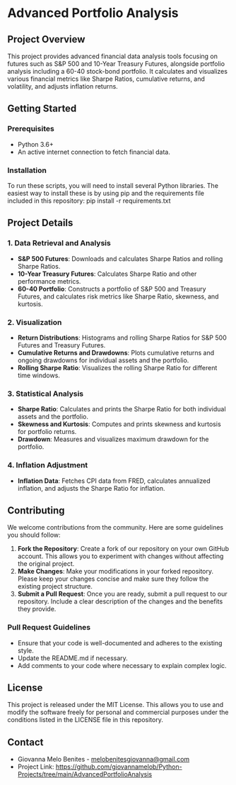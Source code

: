# Advanced Portfolio Analysis

## Project Overview
This project provides advanced financial data analysis tools focusing on futures such as S&P 500 and 10-Year Treasury Futures, alongside portfolio analysis including a 60-40 stock-bond portfolio. It calculates and visualizes various financial metrics like Sharpe Ratios, cumulative returns, and volatility, and adjusts inflation returns.

## Getting Started

### Prerequisites
- Python 3.6+
- An active internet connection to fetch financial data.

### Installation
To run these scripts, you will need to install several Python libraries. The easiest way to install these is by using pip and the requirements file included in this repository:
pip install -r requirements.txt

## Project Details

### 1. Data Retrieval and Analysis
- **S&P 500 Futures**: Downloads and calculates Sharpe Ratios and rolling Sharpe Ratios.
- **10-Year Treasury Futures**: Calculates Sharpe Ratio and other performance metrics.
- **60-40 Portfolio**: Constructs a portfolio of S&P 500 and Treasury Futures, and calculates risk metrics like Sharpe Ratio, skewness, and kurtosis.

### 2. Visualization
- **Return Distributions**: Histograms and rolling Sharpe Ratios for S&P 500 Futures and Treasury Futures.
- **Cumulative Returns and Drawdowns**: Plots cumulative returns and ongoing drawdowns for individual assets and the portfolio.
- **Rolling Sharpe Ratio**: Visualizes the rolling Sharpe Ratio for different time windows.

### 3. Statistical Analysis
- **Sharpe Ratio**: Calculates and prints the Sharpe Ratio for both individual assets and the portfolio.
- **Skewness and Kurtosis**: Computes and prints skewness and kurtosis for portfolio returns.
- **Drawdown**: Measures and visualizes maximum drawdown for the portfolio.

### 4. Inflation Adjustment
- **Inflation Data**: Fetches CPI data from FRED, calculates annualized inflation, and adjusts the Sharpe Ratio for inflation.

## Contributing
We welcome contributions from the community. Here are some guidelines you should follow:

1. **Fork the Repository**: Create a fork of our repository on your own GitHub account. This allows you to experiment with changes without affecting the original project.
2. **Make Changes**: Make your modifications in your forked repository. Please keep your changes concise and make sure they follow the existing project structure.
3. **Submit a Pull Request**: Once you are ready, submit a pull request to our repository. Include a clear description of the changes and the benefits they provide.

### Pull Request Guidelines
- Ensure that your code is well-documented and adheres to the existing style.
- Update the README.md if necessary.
- Add comments to your code where necessary to explain complex logic.

## License
This project is released under the MIT License. This allows you to use and modify the software freely for personal and commercial purposes under the conditions listed in the LICENSE file in this repository.

## Contact
- Giovanna Melo Benites - melobenitesgiovanna@gmail.com
- Project Link: https://github.com/giovannamelob/Python-Projects/tree/main/AdvancedPortfolioAnalysis
